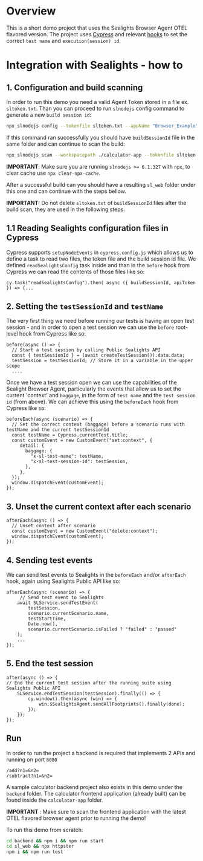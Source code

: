 # Overview
This is a short demo project that uses the Sealights Browser Agent OTEL flavored version.
The project uses [Cypress](https://www.cypress.io/) and relevant 
[hooks](https://docs.cypress.io/guides/core-concepts/writing-and-organizing-tests) to set the 
correct `test name` and `execution(session) id`.

# Integration with Sealights - how to

## 1. Configuration and build scanning
In order to run this demo you need a valid Agent Token stored in a file ex. `sltoken.txt`.
Than you can proceed to run `slnodejs` config command to generate a new `build session id`:
```bash
npx slnodejs config --tokenfile sltoken.txt --appName "Browser Example" --branch "master" --build 1.0.0
```
If this command ran successfully you should have `buildSessionId` file in the same folder and can continue to scan the build:
```bash
npx slnodejs scan --workspacepath ./calculator-app --tokenfile sltoken.txt --buildsessionidfile buildSessionId --scm none --instrumentForBrowsers --enableOpenTelemetry --outputpath "sl_web"
```
**IMPORTANT**: Make sure you are running `slnodejs >= 6.1.327` with `npx`, to clear cache use `npx clear-npx-cache`.

After a successful build can you should have a resulting `sl_web` folder under this one and can continue with the steps bellow.

**IMPORTANT:** Do not delete `sltoken.txt` of `buildSessionId` files after the build scan, they are used in the following steps.

## 1.1 Reading Sealights configuration files in Cypress
Cypress supports `setupNodeEvents` in `cypress.config.js` which allows us to define a task to read
two files, the token file and the build session id file. 
We defined `readSealightsConfig` task inside and than in the `before` hook from Cypress we can read
the contents of those files like so:
```ecmascript 6
cy.task("readSealightsConfig").then( async ({ buildSessionId, apiToken }) => {...

```
## 2. Setting the `testSessionId` and `testName`
The very first thing we need before running our tests is having an open test session - 
and in order to open a test session we can use the `before` root-level hook from Cypress like so:
```ecmascript 6
before(async () => {
  // Start a test session by calling Public Sealights API
  const { testSessionId } = (await createTestSession()).data.data;
  testSession = testSessionId; // Store it in a variable in the upper scope
  ....
```
Once we have a test session open we can use the capabilities of the Sealight Browser Agent, particularly the events
that allow us to set the current 'context' and `baggage`, in the form of `test name` and the `test session id` (from above).
We can achieve this using the `beforeEach` hook from Cypress like so:

```ecmascript6
beforeEach(async (scenario) => {
  // Set the correct context (baggage) before a scenario runs with testName and the current testSessionId
  const testName = Cypress.currentTest.title;
  const customEvent = new CustomEvent("set:context", {
     detail: {
       baggage: {
         "x-sl-test-name": testName,
         "x-sl-test-session-id": testSession,
       },
     },
  });
  window.dispatchEvent(customEvent);
});
```

## 3. Unset the current context after each scenario
```ecmascript 6
afterEach(async () => {
  // Unset context after scenario
  const customEvent = new CustomEvent("delete:context");
  window.dispatchEvent(customEvent);
});
```

## 4. Sending test events
We can send test events to Sealights in the `beforeEach` and/or `afterEach` hook, again using Sealights Public API like so:
```ecmascript 6
afterEach(async (scenario) => {
     // Send test event to Sealights
    await SLService.sendTestEvent(
        testSession,
        scenario.currentScenario.name,
        testStartTime,
        Date.now(),
        scenario.currentScenario.isFailed ? "failed" : "passed"
    );
    ...
});
```

## 5. End the test session
```ecmascript 6
after(async () => {
// End the current test session after the running suite using Sealights Public API
    SLService.endTestSession(testSession).finally(() => {
        cy.window().then(async (win) => {
            win.$SealightsAgent.sendAllFootprints().finally(done);
        });
    });
});
```

## Run
In order to run the project a backend is required that implements 2 APIs and running on port `8080`
```
/add?n1=&n2=
/subtract?n1=&n2=
```

A sample calculator backend project also exists in this demo under the `backend` folder. The calculator
frontend application (already built) can be found inside the `calculator-app` folder.

**IMPORTANT** : Make sure to scan the frontend application with the latest OTEL flavored browser agent prior to running the demo!

To run this demo from scratch:
```bash
cd backend && npm i && npm run start
cd sl_web && npx httpster
npm i && npm run test
```